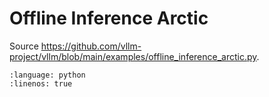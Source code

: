 # Offline Inference Arctic

Source <https://github.com/vllm-project/vllm/blob/main/examples/offline_inference_arctic.py>.

```{literalinclude} ../../../../examples/offline_inference_arctic.py
:language: python
:linenos: true
```
